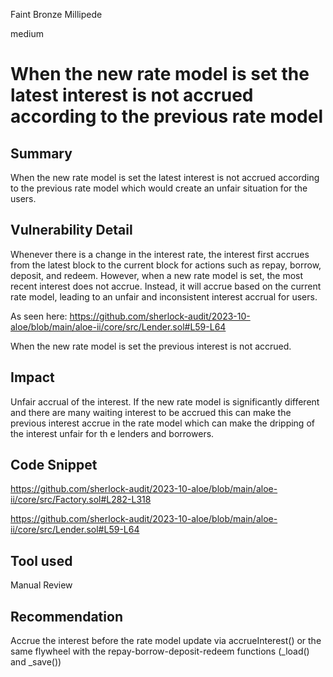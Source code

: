 Faint Bronze Millipede

medium

# When the new rate model is set the latest interest is not accrued according to the previous rate model
## Summary
When the new rate model is set the latest interest is not accrued according to the previous rate model which would create an unfair situation for the users. 
## Vulnerability Detail
Whenever there is a change in the interest rate, the interest first accrues from the latest block to the current block for actions such as repay, borrow, deposit, and redeem. However, when a new rate model is set, the most recent interest does not accrue. Instead, it will accrue based on the current rate model, leading to an unfair and inconsistent interest accrual for users.

As seen here:
https://github.com/sherlock-audit/2023-10-aloe/blob/main/aloe-ii/core/src/Lender.sol#L59-L64

When the new rate model is set the previous interest is not accrued. 
## Impact
Unfair accrual of the interest. If the new rate model is significantly different and there are many waiting interest to be accrued this can make the previous interest accrue in the rate model which can make the dripping of the interest unfair for th e lenders and borrowers.
## Code Snippet
https://github.com/sherlock-audit/2023-10-aloe/blob/main/aloe-ii/core/src/Factory.sol#L282-L318

https://github.com/sherlock-audit/2023-10-aloe/blob/main/aloe-ii/core/src/Lender.sol#L59-L64
## Tool used

Manual Review

## Recommendation
Accrue the interest before the rate model update via accrueInterest() or the same flywheel with the repay-borrow-deposit-redeem functions (_load() and _save())
